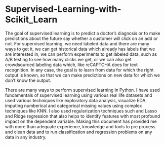 # Supervised-Learning-with-Scikit_Learn

The goal of supervised learning is to predict a doctor’s diagnosis or to make predictions about the future say whether a customer will click on an add or not. For supervised learning, we need labeled data and there are many ways to get it, we can get historical data which already has labels that we are interested in; we can perform experiments to get labeled data, such as A/B testing to see how many clicks we get, or we can also get crowdsourced labeling data which, like reCAPTCHA does for text recognition. In any case, the goal is to learn from data for which the right output is known, so that we can make predictions on new data for which we don’t know the output.

There are many ways to perform supervised learning in Python. I have used fundamentals of supervised learning using various real life datasets and used various techniques like exploratory data analysis, visualize EDA, imputing numberical and categorical missing values using complex techniques like KNN. I also used regularization techniques such and Lasso and Ridge regression that also helps to identify features with most profound impact on the dependent variable. Making this document has provided me with more than adequate experience, knowledge and tools to pre process and clean data and to run classification and regression problems on any data in any industry.
